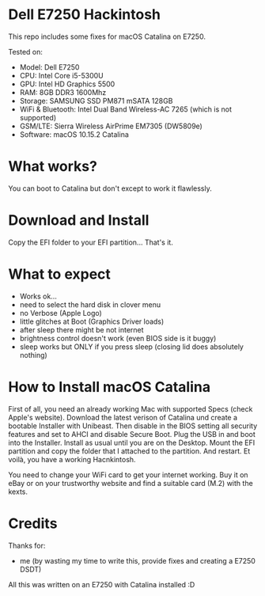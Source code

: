 # Dell E7250 Hackintosh

This repo includes some fixes for macOS Catalina on E7250.

Tested on:

- Model: Dell E7250
- CPU: Intel Core i5-5300U
- GPU: Intel HD Graphics 5500
- RAM: 8GB DDR3 1600Mhz
- Storage: SAMSUNG SSD PM871 mSATA 128GB
- WiFi & Bluetooth: Intel Dual Band Wireless-AC 7265 (which is not supported)
- GSM/LTE: Sierra Wireless AirPrime EM7305 (DW5809e)
- Software: macOS 10.15.2 Catalina

# What works?

You can boot to Catalina but don't except to work it flawlessly.

# Download and Install

Copy the EFI folder to your EFI partition... That's it.

# What to expect

- Works ok...
- need to select the hard disk in clover menu
- no Verbose (Apple Logo)
- little glitches at Boot (Graphics Driver loads)
- after sleep there might be not internet
- brightness control doesn't work (even BIOS side is it buggy)
- sleep works but ONLY if you press sleep (closing lid does absolutely nothing)

# How to Install macOS Catalina

First of all, you need an already working Mac with supported Specs (check Apple's website). Download the latest verison of Catalina und create a bootable Installer with Unibeast. Then disable in the BIOS setting all security features and set to AHCI and disable Secure Boot. Plug the USB in and boot into the Installer. Install as usual until you are on the Desktop. Mount the EFI partition and copy the folder that I attached to the partition. And restart. Et voilà, you have a working Hacnkintosh.

You need to change your WiFi card to get your internet working. Buy it on eBay or on your trustworthy website and find a suitable card (M.2) with the kexts.

# Credits

Thanks for:

- me (by wasting my time to write this, provide fixes and creating a E7250 DSDT)


All this was written on an E7250 with Catalina installed :D